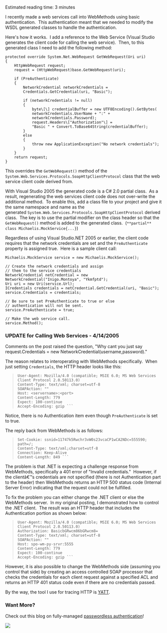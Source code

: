 

Estimated reading time: 3 minutes

I recently made a web services call into WebMethods using basic authentication.  This authentication meant that we needed to modify the WSDL generated classes to handle the authentication.

Here's how it works.  I add a reference to the Web Service (Visual Studio generates the client code for calling the web service).  Then, to this generated class I need to add the following method:

```
protected override System.Net.WebRequest GetWebRequest(Uri uri)
{
    HttpWebRequest request;
    request = (HttpWebRequest)base.GetWebRequest(uri);

    if (PreAuthenticate)
    {
        NetworkCredential networkCredentials =
        Credentials.GetCredential(uri, "Basic");

        if (networkCredentials != null)
        {
            byte\[\] credentialBuffer = new UTF8Encoding().GetBytes(
            networkCredentials.UserName + ":" +
            networkCredentials.Password);
            request.Headers\["Authorization"\] =
            "Basic " + Convert.ToBase64String(credentialBuffer);
        }
        else
        {
            throw new ApplicationException("No network credentials");
        }
    }
    return request;
}
```

This overrides the ``` GetWebRequest() ``` method of the ``` System.Web.Services.Protocols.SoapHttpClientProtocol ``` class that the web service client code derived from.

With Visual Studio 2005 the generated code is a C# 2.0 partial class.  As a result, regenerating the web services client code does not over-write the additional method.  To enable this, add a class file to your project and give it the same namespace and name as the generated ``` System.Web.Services.Protocols.SoapHttpClientProtocol ``` derived class.  The key is to use the partial modifier on the class header so that the ``` GetWebRequest() ``` method is added to the generated class.  (``` **partial** class Michaelis.MockService{...} ```)

Regardless of using Visual Studio.NET 2005 or earlier, the client code requires that the network credentials are set and the ``` PreAuthenticate ``` property is assigned true.  Here is a sample client call:

```
Michaelis.MockService service = new Michaelis.MockService();

// Create the network credentials and assign
// them to the service credentials
NetworkCredential netCredential = new NetworkCredential("Inigo.Montoya", "Ykmfptd");
Uri uri = new Uri(service.Url);
ICredentials credentials = netCredential.GetCredential(uri, "Basic");
service.Credentials = credentials;

// Be sure to set PreAuthenticate to true or else
// authentication will not be sent.
service.PreAuthenticate = true;

// Make the web service call.
service.Method();
```

### UPDATE for Calling Web Services - 4/14/2005

Comments on the post raised the question, "Why cant you just say request.Credentials = new NetworkCredential(username,password)."

The reason relates to interoperating with WebMethods specifically.  When just setting ``` Credentials ```, the HTTP header looks like this:

> ``` POST /soap/rpc HTTP/1.1  
> User-Agent: Mozilla/4.0 (compatible; MSIE 6.0; MS Web Services Client Protocol 2.0.50113.0)  
> Content-Type: text/xml; charset=utf-8  
> SOAPAction: ""  
> Host: <servername>:<port>  
> Content-Length: 779  
> Expect: 100-continue  
> Accept-Encoding: gzip ```

Notice, there is no Authentication item even though ``` PreAuthenticate ``` is set to true.

The reply back from WebMethods is as follows:

> ``` HTTP/1.0 500 Internal Server Error  
> Set-Cookie: ssnid=11747k5Rwchr3vW0s23vcaCP1wCA2NDc=555590; path=/;  
> Content-Type: text/xml;charset=utf-8  
> Connection: Keep-Alive  
> Content-Length: 849 ```

The problem is that .NET is expecting a challenge response from WebMethods, specifically a 401 error of "Invalid credentials."  However, if the clientâ€™s credentials are not specified (there is not Authentication part to the header) then WebMethods returns an HTTP 500 status code (Internal Server Error) indicating that the request could not be fulfilled.

To fix the problem you can either change the .NET client or else the WebMethods server.  In my original posting, I demonstrated how to control the .NET client.  The result was an HTTP header that includes the Authentication portion as shown below:

> ``` POST /soap/rpc HTTP/1.1  
> User-Agent: Mozilla/4.0 (compatible; MSIE 6.0; MS Web Services Client Protocol 2.0.50113.0)  
> Authorization: BasicbGRwcm86bGRwcm8=  
> Content-Type: text/xml; charset=utf-8  
> SOAPAction: ""  
> Host: spo-wm-py-srvr:5555  
> Content-Length: 779  
> Expect: 100-continue  
> Accept-Encoding: gzip ```

However, it is also possible to change the WebMethods side (assuming you control that side) by creating an access controlled SOAP processor that checks the credentials for each client request against a specified ACL and returns an HTTP 401 status code even if there are no credentials passed.

By the way, the tool I use for tracing HTTP is [YATT](https://www.pocketsoap.com/yatt/).

### Want More?

Check out this blog on fully-managed [passwordless authentication](https://intellitect.com/passwordless-authentication-azure-sql/)!

![](https://intellitect.comhttps://intellitect.com/wp-content/uploads/2021/04/Blog-job-ad-1024x127.webp)
